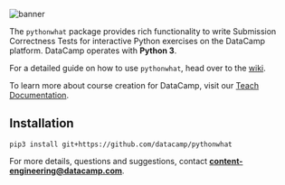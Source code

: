 ![banner](https://s3.amazonaws.com/assets.datacamp.com/img/github/content-engineering-repos/pythonwhat_banner_v2.png)

The `pythonwhat` package provides rich functionality to write Submission Correctness Tests for interactive Python exercises on the DataCamp platform. DataCamp operates with **Python 3**.

For a detailed guide on how to use `pythonwhat`, head over to the [wiki](https://github.com/datacamp/pythonwhat/wiki).

To learn more about course creation for DataCamp, visit our [Teach Documentation](http://docs.datacamp.com/teach).

## Installation

```
pip3 install git+https://github.com/datacamp/pythonwhat
```

For more details, questions and suggestions, contact <b>content-engineering@datacamp.com</b>.
